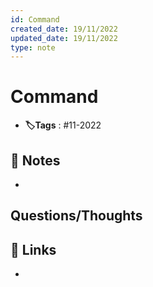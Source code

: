 ```yaml
---
id: Command
created_date: 19/11/2022
updated_date: 19/11/2022
type: note
---
```


#  Command
- **🏷️Tags** :  #11-2022 

## 📝 Notes
- 

  
## Questions/Thoughts


## 🔗 Links
- 